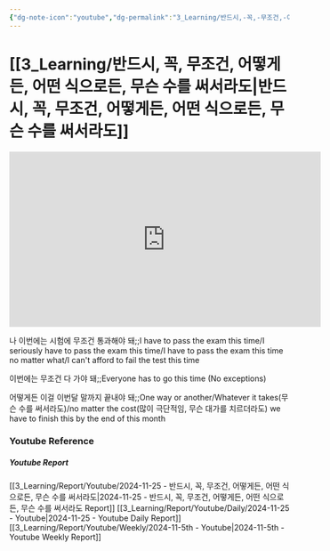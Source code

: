 ```yaml
---
{"dg-note-icon":"youtube","dg-permalink":"3_Learning/반드시,-꼭,-무조건,-어떻게든,-어떤-식으로든,-무슨-수를-써서라도","created-date":"2024-11-25 8:43:49 am","date":"2024-11-25","type":"youtube","tags":["youtube","english","flashcards"],"aliases":null,"youtuber":"빨모쌤","channelName":"라이브 아카데미","link":"https://www.youtube.com/watch?v=qlzG-9pq5jY","img":"https://img.youtube.com/vi/qlzG-9pq5jY/0.jpg","dg-publish":true,"permalink":"/3_Learning/반드시,-꼭,-무조건,-어떻게든,-어떤-식으로든,-무슨-수를-써서라도/","dgPassFrontmatter":true,"noteIcon":"youtube"}
---
```


# [[3_Learning/반드시, 꼭, 무조건, 어떻게든, 어떤 식으로든, 무슨 수를 써서라도\|반드시, 꼭, 무조건, 어떻게든, 어떤 식으로든, 무슨 수를 써서라도]]


<div class="container-root"><span></span></div><div><div class="container-root"><iframe width="560" height="315" src="https://www.youtube.com/embed/qlzG-9pq5jY" title="YouTube video player" frameborder="0" allow="accelerometer; autoplay; clipboard-write; encrypted-media; gyroscope; picture-in-picture; web-share" allowfullscreen=""></iframe></div></div>

나 이번에는 시험에 무조건 통과해야 돼;;I have to pass the exam this time/I seriously have to pass the exam this time/I have to pass the exam this time no matter what/I can't afford to fail the test this time
<!--SR:!2024-12-23,9,250-->
이번에는 무조건 다 가야 돼;;Everyone has to go this time (No exceptions)
<!--SR:!2024-12-19,5,250-->

어떻게든 이걸 이번달 말까지 끝내야 돼;;One way or another/Whatever it takes(무슨 수를 써서라도)/no matter the cost(많이 극단적임, 무슨 대가를 치르더라도) we have to finish this by the end of this month
<!--SR:!2024-11-29,4,270-->










### Youtube Reference
##### Youtube Report
[[3_Learning/Report/Youtube/2024-11-25 - 반드시, 꼭, 무조건, 어떻게든, 어떤 식으로든, 무슨 수를 써서라도\|2024-11-25 - 반드시, 꼭, 무조건, 어떻게든, 어떤 식으로든, 무슨 수를 써서라도 Report]]
[[3_Learning/Report/Youtube/Daily/2024-11-25 - Youtube\|2024-11-25 - Youtube Daily Report]]
[[3_Learning/Report/Youtube/Weekly/2024-11-5th - Youtube\|2024-11-5th - Youtube Weekly Report]]

